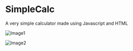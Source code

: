 # SimpleCalc
A very simple calculator made using Javascript and HTML

![Image1](https://imgur.com/LTmSZRa.png)

![Image2](https://imgur.com/nznbyiX.png)
